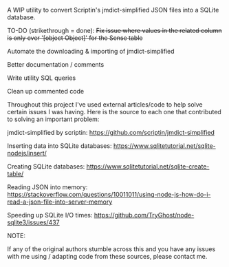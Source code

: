 A WIP utility to convert Scriptin's jmdict-simplified JSON files into a SQLite database.

TO-DO (strikethrough = done):
  ~~Fix issue where values in the related column is only ever '[object Object]' for the Sense table~~

  Automate the downloading & importing of jmdict-simplified

  Better documentation / comments
  
  Write utility SQL queries
  
  Clean up commented code

Throughout this project I've used external articles/code to help solve certain issues I was having. 
Here is the source to each one that contributed to solving an important problem: 

jmdict-simplified by scriptin:
https://github.com/scriptin/jmdict-simplified

Inserting data into SQLite databases:
https://www.sqlitetutorial.net/sqlite-nodejs/insert/

Creating SQLite databases:
https://www.sqlitetutorial.net/sqlite-create-table/

Reading JSON into memory:
https://stackoverflow.com/questions/10011011/using-node-js-how-do-i-read-a-json-file-into-server-memory

Speeding up SQLite I/O times:
https://github.com/TryGhost/node-sqlite3/issues/437


NOTE:

If any of the original authors stumble across this and you have any issues with me using / adapting code from these sources, please contact me.

